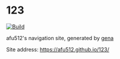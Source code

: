 # 123

[![Build](https://github.com/afu512/123/actions/workflows/generate.yml/badge.svg)](https://github.com/afu512/123/actions/workflows/generate.yml)

afu512's navigation site, generated by [gena](https://github.com/x1ah/gena)

Site address: https://afu512.github.io/123/